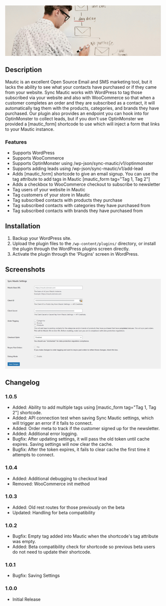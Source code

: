 ![Sync Mautic Banner](.wordpress-org/banner-1880x609.png)

## Description

Mautic is an excellent Open Source Email and SMS marketing tool, but it lacks the ability to see what your contacts have purchased or if they came from your website. Sync Mautic works with WordPress to tag those subscribed via your website and also with WooCommerce so that when a customer completes an order and they are subscribed as a contact, it will automatically tag them with the products, categories, and brands they have purchased. Our plugin also provides an endpoint you can hook into for OptinMonster to collect leads, but if you don't use OptinMonster we provided a [mautic_form] shortcode to use which will inject a form that links to your Mautic instance.

### Features

- Supports WordPress
- Supports WooCommerce
- Supports OptinMonster using /wp-json/sync-mautic/v1/optinmonster
- Supports adding leads using /wp-json/sync-mautic/v1/add-lead
- Adds [mautic_form] shortcode to give an email signup. You can use the tag attribute to add tags in Mautic [mautic_form tag="Tag 1, Tag 2"]
- Adds a checkbox to WooCommerce checkout to subscribe to newsletter
- Tag users of your website in Mautic
- Tag customers of your store in Mautic
- Tag subscribed contacts with products they purchase
- Tag subscribed contacts with categories they have purchased from
- Tag subscribed contacts with brands they have purchased from

## Installation

1. Backup your WordPress site.
2. Upload the plugin files to the `/wp-content/plugins/` directory, or install the plugin through the WordPress plugins screen directly.
3. Activate the plugin through the 'Plugins' screen in WordPress.

## Screenshots

![Plugin Settings](.wordpress-org/screenshot-1.jpg)

## Changelog

### 1.0.5
- Added: Ability to add multiple tags using [mautic_form tag="Tag 1, Tag 2"] shortcode.
- Added: API connection test when saving Sync Mautic settings, which will trigger an error if it fails to connect.
- Added: Order meta to track if the customer signed up for the newsletter.
- Added: Additional error logging.
- Bugfix: After updating settings, it will pass the old token until cache expires. Saving settings will now clear the cache.
- Bugfix: After the token expires, it fails to clear cache the first time it attempts to connect.

### 1.0.4
- Added: Additional debugging to checkout lead
- Removed: WooCommerce init method

### 1.0.3
- Added: Old rest routes for those previously on the beta
- Updated: Handling for beta compatibility

### 1.0.2
- Bugfix: Empty tag added into Mautic when the shortcode's tag attribute was empty.
- Added: Beta compatibility check for shortcode so previous beta users do not need to update their shortcode.

### 1.0.1
- Bugfix: Saving Settings

### 1.0.0
- Initial Release